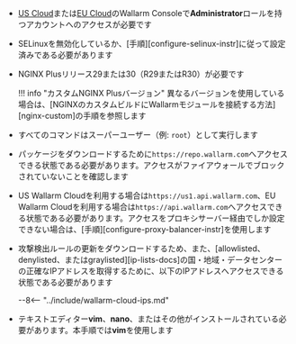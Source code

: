 * [US Cloud](https://us1.my.wallarm.com/)または[EU Cloud](https://my.wallarm.com/)のWallarm Consoleで**Administrator**ロールを持つアカウントへのアクセスが必要です
* SELinuxを無効化しているか、[手順][configure-selinux-instr]に従って設定済みである必要があります
* NGINX Plusリリース29または30（R29またはR30）が必要です

    !!! info "カスタムNGINX Plusバージョン"
        異なるバージョンを使用している場合は、[NGINXのカスタムビルドにWallarmモジュールを接続する方法][nginx-custom]の手順を参照します
* すべてのコマンドはスーパーユーザー（例: `root`）として実行します
* パッケージをダウンロードするために`https://repo.wallarm.com`へアクセスできる状態である必要があります。アクセスがファイアウォールでブロックされていないことを確認します
* US Wallarm Cloudを利用する場合は`https://us1.api.wallarm.com`、EU Wallarm Cloudを利用する場合は`https://api.wallarm.com`へアクセスできる状態である必要があります。アクセスをプロキシサーバー経由でしか設定できない場合は、[手順][configure-proxy-balancer-instr]を使用します
* 攻撃検出ルールの更新をダウンロードするため、また、[allowlisted、denylisted、またはgraylisted][ip-lists-docs]の国・地域・データセンターの正確なIPアドレスを取得するために、以下のIPアドレスへアクセスできる状態である必要があります

    --8<-- "../include/wallarm-cloud-ips.md"
* テキストエディター**vim**、**nano**、またはその他がインストールされている必要があります。本手順では**vim**を使用します